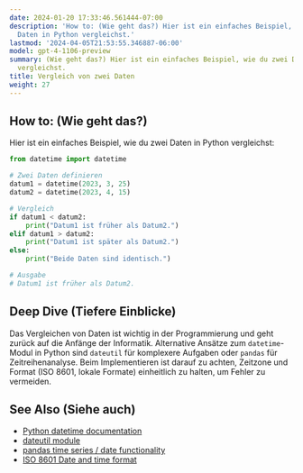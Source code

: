 ```yaml
---
date: 2024-01-20 17:33:46.561444-07:00
description: 'How to: (Wie geht das?) Hier ist ein einfaches Beispiel, wie du zwei
  Daten in Python vergleichst.'
lastmod: '2024-04-05T21:53:55.346887-06:00'
model: gpt-4-1106-preview
summary: (Wie geht das?) Hier ist ein einfaches Beispiel, wie du zwei Daten in Python
  vergleichst.
title: Vergleich von zwei Daten
weight: 27
---
```


## How to: (Wie geht das?)
Hier ist ein einfaches Beispiel, wie du zwei Daten in Python vergleichst:

```Python
from datetime import datetime

# Zwei Daten definieren
datum1 = datetime(2023, 3, 25)
datum2 = datetime(2023, 4, 15)

# Vergleich
if datum1 < datum2:
    print("Datum1 ist früher als Datum2.")
elif datum1 > datum2:
    print("Datum1 ist später als Datum2.")
else:
    print("Beide Daten sind identisch.")

# Ausgabe
# Datum1 ist früher als Datum2.
```

## Deep Dive (Tiefere Einblicke)
Das Vergleichen von Daten ist wichtig in der Programmierung und geht zurück auf die Anfänge der Informatik. Alternative Ansätze zum `datetime`-Modul in Python sind `dateutil` für komplexere Aufgaben oder `pandas` für Zeitreihenanalyse. Beim Implementieren ist darauf zu achten, Zeitzone und Format (ISO 8601, lokale Formate) einheitlich zu halten, um Fehler zu vermeiden.

## See Also (Siehe auch)
- [Python datetime documentation](https://docs.python.org/3/library/datetime.html)
- [dateutil module](https://dateutil.readthedocs.io/en/stable/)
- [pandas time series / date functionality](https://pandas.pydata.org/pandas-docs/stable/user_guide/timeseries.html)
- [ISO 8601 Date and time format](https://www.iso.org/iso-8601-date-and-time-format.html)

